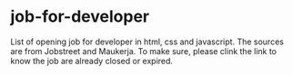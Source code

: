 # job-for-developer

List of opening job for developer in html, css and javascript. The sources are from Jobstreet and Maukerja. To make sure, please clink the link to know the job are already closed or expired.

